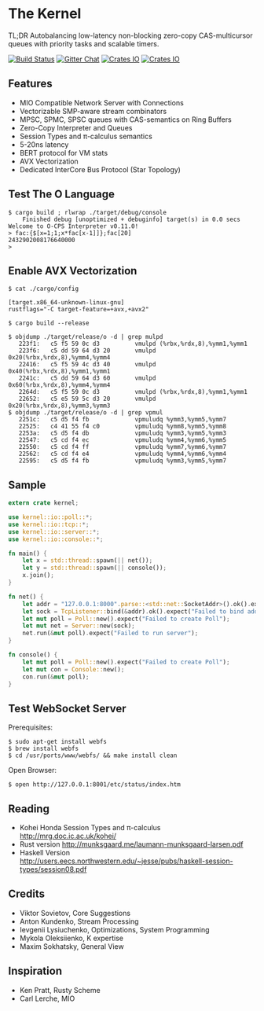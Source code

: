 The Kernel
==========

TL;DR Autobalancing low-latency non-blocking zero-copy CAS-multicursor queues with priority tasks and scalable timers.

[![Build Status](https://travis-ci.org/AlgoTradingHub/kernel.svg?branch=master)](https://travis-ci.org/AlgoTradingHub/kernel)
[![Gitter Chat](https://img.shields.io/gitter/room/badges/shields.svg)](https://gitter.im/voxoz/kernel)
[![Crates IO](https://img.shields.io/crates/d/kernel.svg)](https://crates.io/crates/kernel)
[![Crates IO](https://img.shields.io/crates/v/kernel.svg)](https://crates.io/crates/kernel)

Features
--------

* MIO Compatible Network Server with Connections
* Vectorizable SMP-aware stream combinators
* MPSC, SPMC, SPSC queues with CAS-semantics on Ring Buffers
* Zero-Copy Interpreter and Queues
* Session Types and π-calculus semantics
* 5-20ns latency
* BERT protocol for VM stats
* AVX Vectorization
* Dedicated InterCore Bus Protocol (Star Topology)

Test The O Language
-------------------

```
$ cargo build ; rlwrap ./target/debug/console
    Finished debug [unoptimized + debuginfo] target(s) in 0.0 secs
Welcome to O-CPS Interpreter v0.11.0!
> fac:{$[x=1;1;x*fac[x-1]]};fac[20]
2432902008176640000
>
```

Enable AVX Vectorization
------------------------

```
$ cat ./cargo/config

[target.x86_64-unknown-linux-gnu]
rustflags="-C target-feature=+avx,+avx2"

$ cargo build --release

$ objdump ./target/release/o -d | grep mulpd
   223f1:	c5 f5 59 0c d3       	vmulpd (%rbx,%rdx,8),%ymm1,%ymm1
   223f6:	c5 dd 59 64 d3 20    	vmulpd 0x20(%rbx,%rdx,8),%ymm4,%ymm4
   22416:	c5 f5 59 4c d3 40    	vmulpd 0x40(%rbx,%rdx,8),%ymm1,%ymm1
   2241c:	c5 dd 59 64 d3 60    	vmulpd 0x60(%rbx,%rdx,8),%ymm4,%ymm4
   2264d:	c5 f5 59 0c d3       	vmulpd (%rbx,%rdx,8),%ymm1,%ymm1
   22652:	c5 e5 59 5c d3 20    	vmulpd 0x20(%rbx,%rdx,8),%ymm3,%ymm3
$ objdump ./target/release/o -d | grep vpmul
   2251c:	c5 d5 f4 fb          	vpmuludq %ymm3,%ymm5,%ymm7
   22525:	c4 41 55 f4 c0       	vpmuludq %ymm8,%ymm5,%ymm8
   2253a:	c5 d5 f4 db          	vpmuludq %ymm3,%ymm5,%ymm3
   22547:	c5 cd f4 ec          	vpmuludq %ymm4,%ymm6,%ymm5
   22550:	c5 cd f4 ff          	vpmuludq %ymm7,%ymm6,%ymm7
   22562:	c5 cd f4 e4          	vpmuludq %ymm4,%ymm6,%ymm4
   22595:	c5 d5 f4 fb          	vpmuludq %ymm3,%ymm5,%ymm7
```

Sample
------

```rust
extern crate kernel;

use kernel::io::poll::*;
use kernel::io::tcp::*;
use kernel::io::server::*;
use kernel::io::console::*;

fn main() {
    let x = std::thread::spawn(|| net());
    let y = std::thread::spawn(|| console());
    x.join();
}

fn net() {
    let addr = "127.0.0.1:8000".parse::<std::net::SocketAddr>().ok().expect("Parser Error");
    let sock = TcpListener::bind(&addr).ok().expect("Failed to bind address");
    let mut poll = Poll::new().expect("Failed to create Poll");
    let mut net = Server::new(sock);
    net.run(&mut poll).expect("Failed to run server");
}

fn console() {
    let mut poll = Poll::new().expect("Failed to create Poll");
    let mut con = Console::new();
    con.run(&mut poll);
}
```

Test WebSocket Server
-------------------

Prerequisites:

```
$ sudo apt-get install webfs
$ brew install webfs
$ cd /usr/ports/www/webfs/ && make install clean
```

Open Browser:

```
$ open http://127.0.0.1:8001/etc/status/index.htm
```

Reading
-------

* Kohei Honda Session Types and π-calculus http://mrg.doc.ic.ac.uk/kohei/
* Rust version http://munksgaard.me/laumann-munksgaard-larsen.pdf
* Haskell Version http://users.eecs.northwestern.edu/~jesse/pubs/haskell-session-types/session08.pdf

Credits
-------

* Viktor Sovietov, Core Suggestions
* Anton Kundenko, Stream Processing
* Ievgenii Lysiuchenko, Optimizations, System Programming
* Mykola Oleksiienko, K expertise
* Maxim Sokhatsky, General View

Inspiration
-----------
* Ken Pratt, Rusty Scheme
* Carl Lerche, MIO

